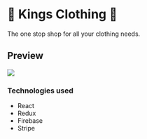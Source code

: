 
# 👑 Kings Clothing 👕

The one stop shop for all your clothing needs.

## Preview 
 <div className="project">
            <a href="https://confident-cray-358074.netlify.com">
              <img src="https://media.giphy.com/media/jUF1rk3QWdI22dfbbQ/giphy.gif" />
            </a>
 </div>
 
 
 ### Technologies used 
 - React 
 - Redux 
 - Firebase
 - Stripe
